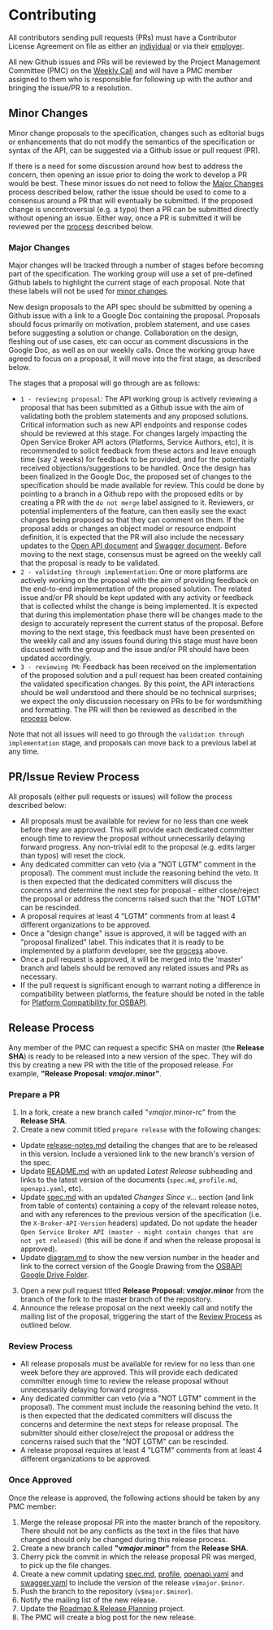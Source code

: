# Contributing

All contributors sending pull requests (PRs) must have a Contributor
License Agreement on file as either an
[individual](https://www.cloudfoundry.org/pdfs/CFF_Individual_CLA.pdf)
or via their
[employer](https://www.cloudfoundry.org/pdfs/CFF_Corporate_CLA.pdf).

All new Github issues and PRs will be reviewed by the Project Management
Committee (PMC) on the
[Weekly Call](https://github.com/openservicebrokerapi/servicebroker/wiki/Weekly-Call)
and will have a PMC member assigned to them who is responsible for following up
with the author and bringing the issue/PR to a resolution.

## Minor Changes

Minor change proposals to the specification, changes such as editorial bugs
or enhancements that do not modify the semantics of the specification or
syntax of the API, can be suggested via a Github issue or pull request (PR).

If there is a need for some discussion around how best to address the concern,
then opening an issue prior to doing the work to develop a PR would be best.
These minor issues do not need to follow the [Major Changes](#major-changes)
process described below, rather the issue should be used to come to a consensus
around a PR that will eventually be submitted. If the proposed change is
uncontroversial (e.g. a typo) then a PR can be submitted directly without
opening an issue. Either way, once a PR is submitted it will be reviewed per the
[process](#prissue-review-process) described below.

### Major Changes

Major changes will be tracked through a number of stages before becoming part of
the specification. The working group will use a set of pre-defined Github labels
to highlight the current stage of each proposal. Note that these labels will not be
used for [minor changes](#minor-changes).

New design proposals to the API spec should be submitted by opening a
Github issue with a link to a Google Doc containing the proposal. Proposals
should focus primarily on motivation, problem statement, and use cases before
suggesting a solution or change. Collaboration on the design, fleshing out of
use cases, etc can occur as comment discussions in the Google Doc, as well
as on our weekly calls. Once the working group have agreed to focus on a
proposal, it will move into the first stage, as described below.

The stages that a proposal will go through are as follows:
- `1 - reviewing proposal`:
  The API working group is actively reviewing a proposal that has been submitted
  as a Github issue with the aim of validating both the problem statements and
  any proposed solutions. Critical information such as new API endpoints and
  response codes should be reviewed at this stage. For changes largely impacting
  the Open Service Broker API actors (Platforms, Service Authors, etc), it is
  recommended to solicit feedback from these actors and leave enough time (say
  2 weeks) for feedback to be provided, and for the potentially received
  objections/suggestions to be handled.
  Once the design has been finalized in the Google Doc, the proposed set of
  changes to the specification should be made available for review. This could
  be done by pointing to a branch in a Github repo with the proposed edits or by
  creating a PR with the `do not merge` label assigned to it. Reviewers, or
  potential implementers of the feature, can then easily see the exact changes
  being proposed so that they can comment on them. If the proposal adds or
  changes an object model or resource endpoint definition, it is expected that
  the PR will also include the necessary updates to the
  [Open API document](openapi.yaml) and [Swagger document](swagger.yaml).
  Before moving to the next stage, consensus must be agreed on the weekly call
  that the proposal is ready to be validated.
- `2 - validating through implementation`:
  One or more platforms are actively working on the proposal with the aim of
  providing feedback on the end-to-end implementation of the proposed solution.
  The related issue and/or PR should be kept updated with any activity or
  feedback that is collected whilst the change is being implemented. It is
  expected that during this implementation phase there will be changes made to
  the design to accurately represent the current status of the proposal.
  Before moving to the next stage, this feedback must have been presented on the
  weekly call and any issues found during this stage must have been discussed
  with the group and the issue and/or PR should have been updated accordingly.
- `3 - reviewing PR`:
  Feedback has been received on the implementation of the proposed solution and
  a pull request has been created containing the validated specification
  changes. By this point, the API interactions should be well understood and
  there should be no technical surprises; we expect the only discussion
  necessary on PRs to be for wordsmithing and formatting. The PR will then be
  reviewed as described in the [process](#prissue-review-process) below.

Note that not all issues will need to go through the
`validation through implementation` stage, and proposals can move back to a
previous label at any time.

## PR/Issue Review Process

All proposals (either pull requests or issues) will follow the process
described below:

- All proposals must be available for review for no less than one week before
  they are approved. This will provide each dedicated committer enough time
  to review the proposal without unnecessarily delaying forward progress.
  Any non-trivial edit to the proposal (e.g. edits larger than typos) will
  reset the clock.
- Any dedicated committer can veto (via a "NOT LGTM" comment in the proposal).
  The comment must include the reasoning behind the veto.
  It is then expected that the dedicated committers will discuss the concerns
  and determine the next step for proposal - either close/reject the proposal
  or address the concerns raised such that the "NOT LGTM" can be rescinded.
- A proposal requires at least 4 "LGTM" comments from at least 4 different
  organizations to be approved.
- Once a "design change" issue is approved, it will be tagged with an
  "proposal finalized" label. This indicates that it is ready to be
  implemented by a platform developer, see the [process](#contributing) above.
- Once a pull request is approved, it will be merged into the 'master' branch
  and labels should be removed any related issues and PRs as necessary.
- If the pull request is significant enough to warrant noting a difference in
  compatibility between platforms, the feature should be noted in the table for
  [Platform Compatibility for OSBAPI](compatibility.md).

## Release Process

Any member of the PMC can request a specific SHA on master (the **Release SHA**)
is ready to be released into a new version of the spec. They will do this by
creating a new PR with the title of the proposed release. For example,
**"Release Proposal: v$major.$minor"**.

### Prepare a PR

1. In a fork, create a new branch called "v$major.$minor-rc" from the
  **Release SHA**.
2. Create a new commit titled `prepare release` with the following changes:
  * Update [release-notes.md](release-notes.md) detailing the changes that are
  to be released in this version. Include a versioned link to the new branch's
  version of the spec.
  * Update [README.md](README.md) with an updated _Latest Release_ subheading
  and links to the latest version of the documents (`spec.md`, `profile.md`,
  `openapi.yaml`, etc).
  * Update [spec.md](spec.md) with an updated _Changes Since v..._ section (and
  link from table of contents) containing a copy of the relevant release notes,
  and with any references to the previous version of the specification (i.e. the
  `X-Broker-API-Version` headers) updated. Do not update the header
  `Open Service Broker API (master - might contain changes that are not yet released)`
  (this will be done if and when the release proposal is approved).
  * Update [diagram.md](diagram.md) to show the new version number in the
  header and link to the correct version of the Google Drawing from the
  [OSBAPI Google Drive Folder](https://drive.google.com/drive/u/0/folders/0B427Up4C9IE0VmM0ZlhHTG1Rc0E).
3. Open a new pull request titled **Release Proposal: v$major.$minor** from the
  branch of the fork to the master branch of the repository.
4. Announce the release proposal on the next weekly call and notify the mailing
  list of the proposal, triggering the start of the
  [Review Process](#review-process) as outlined below.

### Review Process

- All release proposals must be available for review for no less than one
  week before they are approved. This will provide each dedicated committer
  enough time to review the release proposal without unnecessarily delaying
  forward progress.
- Any dedicated committer can veto (via a "NOT LGTM" comment in the proposal).
  The comment must include the reasoning behind the veto. It is then expected
  that the dedicated committers will discuss the concerns and determine the next
  steps for release proposal. The submitter should either close/reject the
  proposal or address the concerns raised such that the "NOT LGTM" can be
  rescinded.
- A release proposal requires at least 4 "LGTM" comments from at least
  4 different organizations to be approved.

### Once Approved

Once the release is approved, the following actions should be taken by
any PMC member:

1. Merge the release proposal PR into the master branch of the repository. There
   should not be any conflicts as the text in the files that have changed should
   only be changed during this release process.
1. Create a new branch called **"v$major.$minor"** from the **Release SHA**.
1. Cherry pick the commit in which the release proposal PR was merged, to pick
   up the file changes.
1. Create a new commit updating [spec.md](spec.md), [profile](profile.md),
   [openapi.yaml](openapi.yaml) and [swagger.yaml](swagger.yaml) to include the
   version of the release `v$major.$minor`.
1. Push the branch to the repository (`v$major.$minor`).
1. Notify the mailing list of the new release.
1. Update the [Roadmap & Release Planning](https://github.com/openservicebrokerapi/servicebroker/projects/1)
   project.
1. The PMC will create a blog post for the new release.
